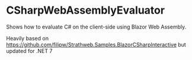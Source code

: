 # CSharpWebAssemblyEvaluator

Shows how to evaluate C# on the client-side using Blazor Web Assembly.

Heavily based on https://github.com/filipw/Strathweb.Samples.BlazorCSharpInteractive but updated for .NET 7